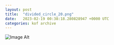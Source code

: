 ```yaml
---
layout:	post
title:	"divided_circle_20.png"
date:	2023-02-19 00:38:18.280828947 +0000 UTC
categories:	kof archive
---
```


![Image Alt](https://k0f.github.io/assets/divided_circle_20.png)